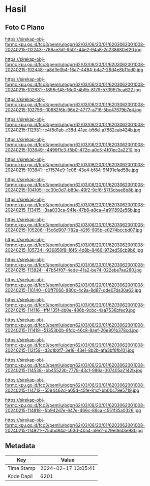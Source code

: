 # Hasil

## Foto C Plano

https://sirekap-obj-formc.kpu.go.id/fcc3/pemilu/pdpr/62/03/06/20/01/6203062001008-20240215-112243--789ae3df-9501-44e2-94a8-2c238680ef20.jpg

https://sirekap-obj-formc.kpu.go.id/fcc3/pemilu/pdpr/62/03/06/20/01/6203062001008-20240215-102448--a8d3e0b4-16a7-4484-b4a7-28d4e8b11cd0.jpg

https://sirekap-obj-formc.kpu.go.id/fcc3/pemilu/pdpr/62/03/06/20/01/6203062001008-20240215-102631--f898e145-16d0-4b9b-8179-5739975ca622.jpg

https://sirekap-obj-formc.kpu.go.id/fcc3/pemilu/pdpr/62/03/06/20/01/6203062001008-20240215-102756--10882f6b-96d2-4777-a716-5bc47679b7e4.jpg

https://sirekap-obj-formc.kpu.go.id/fcc3/pemilu/pdpr/62/03/06/20/01/6203062001008-20240215-112931--c4f8d1ab-c38d-41ae-b56d-a7882eab424b.jpg

https://sirekap-obj-formc.kpu.go.id/fcc3/pemilu/pdpr/62/03/06/20/01/6203062001008-20240215-103649--4499f1c3-f5b0-472e-a0c5-4f01ec2a2210.jpg

https://sirekap-obj-formc.kpu.go.id/fcc3/pemilu/pdpr/62/03/06/20/01/6203062001008-20240215-103841--c7f574e9-1c06-43e4-bf84-9f491efad58e.jpg

https://sirekap-obj-formc.kpu.go.id/fcc3/pemilu/pdpr/62/03/06/20/01/6203062001008-20240215-104105--cc30c0d7-b80e-49f2-9cf6-57f3cbee8b8b.jpg

https://sirekap-obj-formc.kpu.go.id/fcc3/pemilu/pdpr/62/03/06/20/01/6203062001008-20240215-113415--3aa033ca-941e-47b8-a8ca-4a911892e56b.jpg

https://sirekap-obj-formc.kpu.go.id/fcc3/pemilu/pdpr/62/03/06/20/01/6203062001008-20240215-105206--15c6d907-782a-42f6-905b-e0274bccbd07.jpg

https://sirekap-obj-formc.kpu.go.id/fcc3/pemilu/pdpr/62/03/06/20/01/6203062001008-20240215-105734--936850f8-16f5-4d8b-8466-972ed56cb9b6.jpg

https://sirekap-obj-formc.kpu.go.id/fcc3/pemilu/pdpr/62/03/06/20/01/6203062001008-20240215-113824--47b54f07-4ede-41a2-be74-022ebe7ae280.jpg

https://sirekap-obj-formc.kpu.go.id/fcc3/pemilu/pdpr/62/03/06/20/01/6203062001008-20240215-110140--00ff7066-880c-4c9a-8d87-dde07da30a63.jpg

https://sirekap-obj-formc.kpu.go.id/fcc3/pemilu/pdpr/62/03/06/20/01/6203062001008-20240215-114116--fff4135f-db0e-486b-9cbc-4aa7536bfec9.jpg

https://sirekap-obj-formc.kpu.go.id/fcc3/pemilu/pdpr/62/03/06/20/01/6203062001008-20240215-111419--51353b0b-8fdc-46c8-9aef-26e801b378cd.jpg

https://sirekap-obj-formc.kpu.go.id/fcc3/pemilu/pdpr/62/03/06/20/01/6203062001008-20240215-112159--d3c1b0f7-3e18-43e1-8b2b-afa3bf8fb101.jpg

https://sirekap-obj-formc.kpu.go.id/fcc3/pemilu/pdpr/62/03/06/20/01/6203062001008-20240215-114538--bb45523b-7778-43c1-986a-007405a2142b.jpg

https://sirekap-obj-formc.kpu.go.id/fcc3/pemilu/pdpr/62/03/06/20/01/6203062001008-20240215-114712--5594462d-a05d-45fe-81cf-bb00c79e5719.jpg

https://sirekap-obj-formc.kpu.go.id/fcc3/pemilu/pdpr/62/03/06/20/01/6203062001008-20240215-114818--5b942d7e-647e-466c-86ca-c551f35a0326.jpg

https://sirekap-obj-formc.kpu.go.id/fcc3/pemilu/pdpr/62/03/06/20/01/6203062001008-20240215-114921--75dbd84d-c63d-40a4-a9e2-d29e06d3e93f.jpg


## Metadata

| Key        | Value               |
| ---------- | ------------------- |
| Time Stamp | 2024-02-17 13:05:41 |
| Kode Dapil | 6201                |



